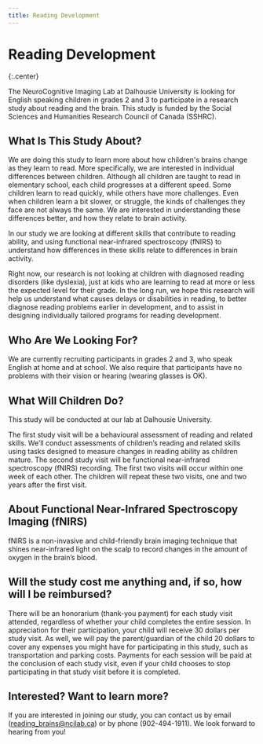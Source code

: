 ```yaml
---
title: Reading Development
---
```


# Reading Development
{:.center}

The NeuroCognitive Imaging Lab at Dalhousie University is looking for English speaking children in grades 2 and 3 to participate in a research study about reading and the brain. This study is funded by the Social Sciences and Humanities Research Council of Canada (SSHRC).

## What Is This Study About?
We are doing this study to learn more about how children's brains change as they learn to read. More specifically, we are interested in individual differences between children. Although all children are taught to read in elementary school, each child progresses at a different speed. Some children learn to read quickly, while others have more challenges. Even when children learn a bit slower, or struggle, the kinds of challenges they face are not always the same. We are interested in understanding these differences better, and how they relate to brain activity. 

In our study we are looking at different skills that contribute to reading ability, and using functional near-infrared spectroscopy (fNIRS) to understand how differences in these skills relate to differences in brain activity. 

Right now, our research is not looking at children with diagnosed reading disorders (like dyslexia), just at kids who are learning to read at more or less the expected level for their grade. 
In the long run, we hope this research will help us understand what causes delays or disabilities in reading, to better diagnose reading problems earlier in development, and to assist in designing individually tailored programs for reading development.

## Who Are We Looking For?
We are currently recruiting participants in grades 2 and 3, who speak English at home and at school. We also require that participants have no problems with their vision or hearing (wearing glasses is OK). 

## What Will Children Do?
This study will be conducted at our lab at Dalhousie University.

The first study visit will be a behavioural assessment of reading and related skills. We’ll conduct assessments of children’s reading and related skills using tasks designed to measure changes in reading ability as children mature. The second study visit will be functional near-infrared spectroscopy (fNIRS) recording. The first two visits will occur within one week of each other. The children will repeat these two visits, one and two years after the first visit.

## About Functional Near-Infrared Spectroscopy Imaging (fNIRS)

fNIRS is a non-invasive and child-friendly brain imaging technique that shines near-infrared light on the scalp to record changes in the amount of oxygen in the brain’s blood.

## Will the study cost me anything and, if so, how will I be reimbursed?
There will be an honorarium (thank-you payment) for each study visit attended, regardless of whether your child completes the entire session. In appreciation for their participation, your child will receive 30 dollars per study visit. As well, we will pay the parent/guardian of the child 20 dollars to cover any expenses you might have for participating in this study, such as transportation and parking costs. Payments for each session will be paid at the conclusion of each study visit, even if your child chooses to stop participating in that study visit before it is completed.

## Interested? Want to learn more?
If you are interested in joining our study, you can contact us by email (reading_brains@ncilab.ca) or by phone (902-494-1911). We look forward to hearing from you!